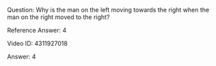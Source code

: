 Question: Why is the man on the left moving towards the right when the man on the right moved to the right?

Reference Answer: 4

Video ID: 4311927018

Answer: 4

